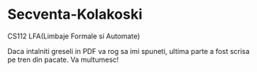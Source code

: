# Secventa-Kolakoski
CS112 LFA(Limbaje Formale si Automate)

Daca intalniti greseli in PDF va rog sa imi spuneti, ultima parte a fost scrisa pe tren din pacate. Va multumesc! 
